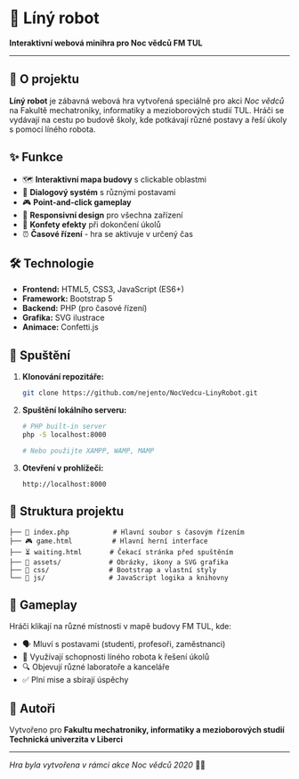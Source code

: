 # 🤖 Líný robot

**Interaktivní webová minihra pro Noc vědců FM TUL**

---

## 📖 O projektu

**Líný robot** je zábavná webová hra vytvořená speciálně pro akci *Noc vědců* na Fakultě mechatroniky, informatiky a mezioborových studií TUL. Hráči se vydávají na cestu po budově školy, kde potkávají různé postavy a řeší úkoly s pomocí líného robota.

## ✨ Funkce

- 🗺️ **Interaktivní mapa budovy** s clickable oblastmi
- 💬 **Dialogový systém** s různými postavami
- 🎮 **Point-and-click gameplay**
- 📱 **Responsivní design** pro všechna zařízení
- 🎉 **Konfety efekty** při dokončení úkolů
- ⏰ **Časové řízení** - hra se aktivuje v určený čas

## 🛠️ Technologie

- **Frontend:** HTML5, CSS3, JavaScript (ES6+)
- **Framework:** Bootstrap 5
- **Backend:** PHP (pro časové řízení)
- **Grafika:** SVG ilustrace
- **Animace:** Confetti.js

## 🚀 Spuštění

1. **Klonování repozitáře:**
   ```bash
   git clone https://github.com/nejento/NocVedcu-LinyRobot.git
   ```

2. **Spuštění lokálního serveru:**
   ```bash
   # PHP built-in server
   php -S localhost:8000
   
   # Nebo použijte XAMPP, WAMP, MAMP
   ```

3. **Otevření v prohlížeči:**
   ```
   http://localhost:8000
   ```

## 📁 Struktura projektu

```
├── 📄 index.php           # Hlavní soubor s časovým řízením
├── 🎮 game.html          # Hlavní herní interface
├── ⏳ waiting.html       # Čekací stránka před spuštěním
├── 📂 assets/            # Obrázky, ikony a SVG grafika
├── 📂 css/               # Bootstrap a vlastní styly
└── 📂 js/                # JavaScript logika a knihovny
```

## 🎯 Gameplay

Hráči klikají na různé místnosti v mapě budovy FM TUL, kde:
- 🗣️ Mluví s postavami (studenti, profesoři, zaměstnanci)
- 🤖 Využívají schopnosti líného robota k řešení úkolů
- 🔍 Objevují různé laboratoře a kanceláře
- ✅ Plní mise a sbírají úspěchy

## 👥 Autoři

Vytvořeno pro **Fakultu mechatroniky, informatiky a mezioborových studií**  
**Technická univerzita v Liberci**

---

*Hra byla vytvořena v rámci akce Noc vědců 2020* 🌙🔬
